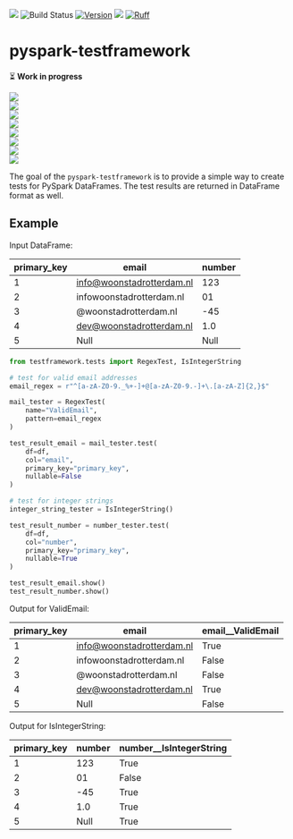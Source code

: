 ![](https://img.shields.io/pypi/pyversions/pyspark-testframework)
![Build Status](https://github.com/woonstadrotterdam/pyspark-testframework/actions/workflows/cicd.yml/badge.svg)
[![Version](https://img.shields.io/pypi/v/pyspark-testframework)](https://pypi.org/project/pyspark-testframework/)
![](https://img.shields.io/github/license/woonstadrotterdam/pyspark-testframework)
[![Ruff](https://img.shields.io/endpoint?url=https://raw.githubusercontent.com/astral-sh/ruff/main/assets/badge/v2.json)](https://github.com/astral-sh/ruff)

# pyspark-testframework

⏳ **Work in progress**

![](https://progress-bar.dev/100/?title=RegexTest&width=120)  
![](https://progress-bar.dev/100/?title=IsIntegerString&width=83)  
![](https://progress-bar.dev/100/?title=ValidNumericRange&width=72)  
![](https://progress-bar.dev/50/?title=ValidEmail&width=113)  
![](https://progress-bar.dev/0/?title=ContainsValue&width=95)  
![](https://progress-bar.dev/0/?title=ValidCategory&width=95)  
![](https://progress-bar.dev/0/?title=CorrectValue&width=102)  
![](<https://progress-bar.dev/0/?title=(...)&width=145>)

The goal of the `pyspark-testframework` is to provide a simple way to create tests for PySpark DataFrames. The test results are returned in DataFrame format as well.

## Example

Input DataFrame:

| primary_key | email                     | number |
| ----------- | ------------------------- | ------ |
| 1           | info@woonstadrotterdam.nl | 123    |
| 2           | infowoonstadrotterdam.nl  | 01     |
| 3           | @woonstadrotterdam.nl     | -45    |
| 4           | dev@woonstadrotterdam.nl  | 1.0    |
| 5           | Null                      | Null   |

```python
from testframework.tests import RegexTest, IsIntegerString

# test for valid email addresses
email_regex = r"^[a-zA-Z0-9._%+-]+@[a-zA-Z0-9.-]+\.[a-zA-Z]{2,}$"

mail_tester = RegexTest(
    name="ValidEmail",
    pattern=email_regex
)

test_result_email = mail_tester.test(
    df=df,
    col="email",
    primary_key="primary_key",
    nullable=False
)

# test for integer strings
integer_string_tester = IsIntegerString()

test_result_number = number_tester.test(
    df=df,
    col="number",
    primary_key="primary_key",
    nullable=True
)

test_result_email.show()
test_result_number.show()
```

Output for ValidEmail:

| primary_key | email                     | email\_\_ValidEmail |
| ----------- | ------------------------- | ------------------- |
| 1           | info@woonstadrotterdam.nl | True                |
| 2           | infowoonstadrotterdam.nl  | False               |
| 3           | @woonstadrotterdam.nl     | False               |
| 4           | dev@woonstadrotterdam.nl  | True                |
| 5           | Null                      | False               |

Output for IsIntegerString:

| primary_key | number | number\_\_IsIntegerString |
| ----------- | ------ | ------------------------- |
| 1           | 123    | True                      |
| 2           | 01     | False                     |
| 3           | -45    | True                      |
| 4           | 1.0    | True                      |
| 5           | Null   | True                      |

